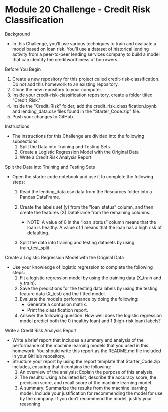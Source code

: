 # Module 20 Challenge - Credit Risk Classification





Background

- In this Challenge, you’ll use various techniques to train and evaluate a model based on loan risk. You’ll use a dataset of historical lending activity from a peer-to-peer lending services company to build a model that can identify the creditworthiness of borrowers.





Before You Begin

1. Create a new repository for this project called credit-risk-classification. Do not add this homework to an existing repository.
2. Clone the new repository to your computer.
3. Inside your credit-risk-classification repository, create a folder titled "Credit_Risk."
4. Inside the "Credit_Risk" folder, add the credit_risk_classification.ipynb and lending_data.csv files found in the "Starter_Code.zip" file.
5. Push your changes to GitHub.





Instructions

- The instructions for this Challenge are divided into the following subsections:
  1. Split the Data into Training and Testing Sets
  2. Create a Logistic Regression Model with the Original Data
  3. Write a Credit Risk Analysis Report





Split the Data into Training and Testing Sets

- Open the starter code notebook and use it to complete the following steps:
  1. Read the lending_data.csv data from the Resources folder into a Pandas DataFrame.
  2. Create the labels set (y) from the “loan_status” column, and then create the features (X) DataFrame from the remaining columns.

      - NOTE: A value of 0 in the “loan_status” column means that the loan is healthy. A value of 1 means that the loan has a high risk of defaulting.

  3. Split the data into training and testing datasets by using train_test_split.





Create a Logistic Regression Model with the Original Data
- Use your knowledge of logistic regression to complete the following steps:
  1. Fit a logistic regression model by using the training data (X_train and y_train).
  2. Save the predictions for the testing data labels by using the testing feature data (X_test) and the fitted model.
  3. Evaluate the model’s performance by doing the following:
      - Generate a confusion matrix.
      - Print the classification report.
  4. Answer the following question: How well does the logistic regression model predict both the 0 (healthy loan) and 1 (high-risk loan) labels?





Write a Credit Risk Analysis Report
- Write a brief report that includes a summary and analysis of the performance of the machine learning models that you used in this homework. You should write this report as the README.md file included in your GitHub repository.
- Structure your report by using the report template that Starter_Code.zip includes, ensuring that it contains the following:
  1. An overview of the analysis: Explain the purpose of this analysis.
  2. The results: Using a bulleted list, describe the accuracy score, the precision score, and recall score of the machine learning model.
  3. A summary: Summarize the results from the machine learning model. Include your justification for recommending the model for use by the company. If you don’t recommend the model, justify your reasoning.